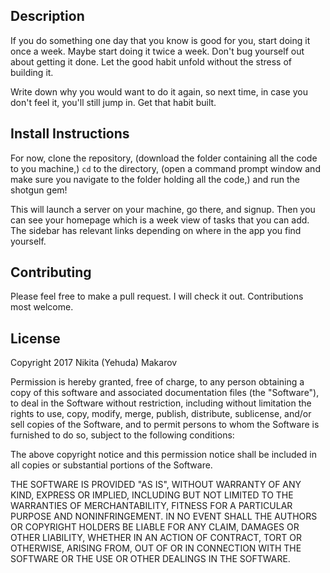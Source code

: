## Description

If you do something one day that you know is good for you, start doing it once a week. Maybe start doing it twice a week. Don't bug yourself out about getting it done. Let the good habit unfold without the stress of building it.

Write down why you would want to do it again, so next time, in case you don't feel it, you'll still jump in. Get that habit built.

## Install Instructions

For now, clone the repository, (download the folder containing all the code to you machine,) `cd` to the directory, (open a command prompt window and make sure you navigate to the folder holding all the code,) and run the shotgun gem!

This will launch a server on your machine, go there, and signup. Then you can see your homepage which is a week view of tasks that you can add. The sidebar has relevant links depending on where in the app you find yourself.

## Contributing

Please feel free to make a pull request. I will check it out. Contributions most welcome.

## License

Copyright 2017 Nikita (Yehuda) Makarov

Permission is hereby granted, free of charge, to any person obtaining a copy of this software and associated documentation files (the "Software"), to deal in the Software without restriction, including without limitation the rights to use, copy, modify, merge, publish, distribute, sublicense, and/or sell copies of the Software, and to permit persons to whom the Software is furnished to do so, subject to the following conditions:

The above copyright notice and this permission notice shall be included in all copies or substantial portions of the Software.

THE SOFTWARE IS PROVIDED "AS IS", WITHOUT WARRANTY OF ANY KIND, EXPRESS OR IMPLIED, INCLUDING BUT NOT LIMITED TO THE WARRANTIES OF MERCHANTABILITY, FITNESS FOR A PARTICULAR PURPOSE AND NONINFRINGEMENT. IN NO EVENT SHALL THE AUTHORS OR COPYRIGHT HOLDERS BE LIABLE FOR ANY CLAIM, DAMAGES OR OTHER LIABILITY, WHETHER IN AN ACTION OF CONTRACT, TORT OR OTHERWISE, ARISING FROM, OUT OF OR IN CONNECTION WITH THE SOFTWARE OR THE USE OR OTHER DEALINGS IN THE SOFTWARE.
